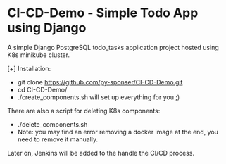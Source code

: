 # CI-CD-Demo - Simple Todo App using Django

A simple Django PostgreSQL todo_tasks application project hosted using K8s minikube cluster.

[+] Installation:
- git clone https://github.com/py-sponser/CI-CD-Demo.git
- cd CI-CD-Demo/
- ./create_components.sh will set up everything for you ;)

There are also a script for deleting K8s components:
- ./delete_components.sh
- Note: you may find an error removing a docker image at the end, you need to remove it manually.

Later on, Jenkins will be added to the handle the CI/CD process.

